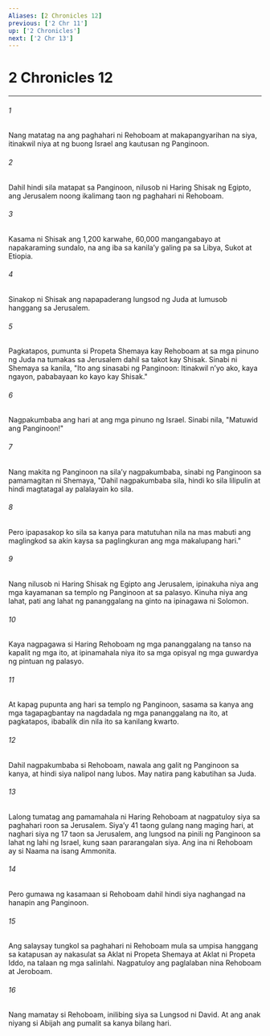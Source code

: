```yaml
---
Aliases: [2 Chronicles 12]
previous: ['2 Chr 11']
up: ['2 Chronicles']
next: ['2 Chr 13']
---
```

# 2 Chronicles 12

***

###### 1
Nang matatag na ang paghahari ni Rehoboam at makapangyarihan na siya, itinakwil niya at ng buong Israel ang kautusan ng Panginoon. 

###### 2
Dahil hindi sila matapat sa Panginoon, nilusob ni Haring Shisak ng Egipto, ang Jerusalem noong ikalimang taon ng paghahari ni Rehoboam. 

###### 3
Kasama ni Shisak ang 1,200 karwahe, 60,000 mangangabayo at napakaraming sundalo, na ang iba sa kanilaʼy galing pa sa Libya, Sukot at Etiopia. 

###### 4
Sinakop ni Shisak ang napapaderang lungsod ng Juda at lumusob hanggang sa Jerusalem. 

###### 5
Pagkatapos, pumunta si Propeta Shemaya kay Rehoboam at sa mga pinuno ng Juda na tumakas sa Jerusalem dahil sa takot kay Shisak. Sinabi ni Shemaya sa kanila, "Ito ang sinasabi ng Panginoon: Itinakwil nʼyo ako, kaya ngayon, pababayaan ko kayo kay Shisak." 

###### 6
Nagpakumbaba ang hari at ang mga pinuno ng Israel. Sinabi nila, "Matuwid ang Panginoon!" 

###### 7
Nang makita ng Panginoon na silaʼy nagpakumbaba, sinabi ng Panginoon sa pamamagitan ni Shemaya, "Dahil nagpakumbaba sila, hindi ko sila lilipulin at hindi magtatagal ay palalayain ko sila. 

###### 8
Pero ipapasakop ko sila sa kanya para matutuhan nila na mas mabuti ang maglingkod sa akin kaysa sa paglingkuran ang mga makalupang hari." 

###### 9
Nang nilusob ni Haring Shisak ng Egipto ang Jerusalem, ipinakuha niya ang mga kayamanan sa templo ng Panginoon at sa palasyo. Kinuha niya ang lahat, pati ang lahat ng pananggalang na ginto na ipinagawa ni Solomon. 

###### 10
Kaya nagpagawa si Haring Rehoboam ng mga pananggalang na tanso na kapalit ng mga ito, at ipinamahala niya ito sa mga opisyal ng mga guwardya ng pintuan ng palasyo. 

###### 11
At kapag pupunta ang hari sa templo ng Panginoon, sasama sa kanya ang mga tagapagbantay na nagdadala ng mga pananggalang na ito, at pagkatapos, ibabalik din nila ito sa kanilang kwarto. 

###### 12
Dahil nagpakumbaba si Rehoboam, nawala ang galit ng Panginoon sa kanya, at hindi siya nalipol nang lubos. May natira pang kabutihan sa Juda. 

###### 13
Lalong tumatag ang pamamahala ni Haring Rehoboam at nagpatuloy siya sa paghahari roon sa Jerusalem. Siyaʼy 41 taong gulang nang maging hari, at naghari siya ng 17 taon sa Jerusalem, ang lungsod na pinili ng Panginoon sa lahat ng lahi ng Israel, kung saan pararangalan siya. Ang ina ni Rehoboam ay si Naama na isang Ammonita. 

###### 14
Pero gumawa ng kasamaan si Rehoboam dahil hindi siya naghangad na hanapin ang Panginoon. 

###### 15
Ang salaysay tungkol sa paghahari ni Rehoboam mula sa umpisa hanggang sa katapusan ay nakasulat sa Aklat ni Propeta Shemaya at Aklat ni Propeta Iddo, na talaan ng mga salinlahi. Nagpatuloy ang paglalaban nina Rehoboam at Jeroboam. 

###### 16
Nang mamatay si Rehoboam, inilibing siya sa Lungsod ni David. At ang anak niyang si Abijah ang pumalit sa kanya bilang hari.
